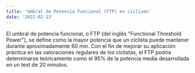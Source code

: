 ```yaml
---
title: 'Umbral de Potencia Funcional (FTP) en ciclismo'
date: '2022-02-13'
---
```


El umbral de potencia funcional, o FTP (del inglés "Functional Threshold Power"), se define como la mayor potencia que un ciclista puede mantener durante aproximadamente 60 min. Con el fin de mejorar su aplicación práctica en las valoraciones regulares de los ciclistas, el FTP podría determinarse teóricamente como el 95% de la potencia media desarrollada en un test de 20 minutos.
